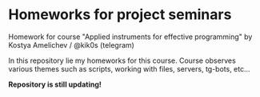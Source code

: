 # Homeworks for project seminars

Homework for course "Applied instruments for effective programming" by Kostya Amelichev / @kik0s (telegram)

In this repository lie my homeworks for this course. Course observes various themes such as scripts, working with files, servers, tg-bots, etc...

**Repository is still updating!**
